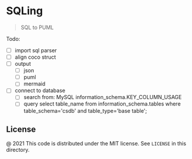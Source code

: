 # SQLing

> SQL to PUML

Todo:

 - [ ] import sql parser
 - [ ] align coco struct
 - [ ] output
    - [ ] json
    - [ ] puml
    - [ ] mermaid
 - [ ] connect to database
    - [ ] search from: MySQL information_schema.KEY_COLUMN_USAGE
    - [ ] query select table_name from information_schema.tables where table_schema='csdb' and table_type='base table';

License
---

@ 2021 This code is distributed under the MIT license. See `LICENSE` in this directory.
